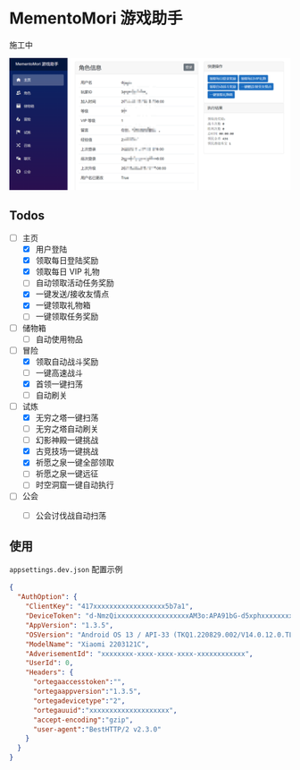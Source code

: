 ﻿# MementoMori 游戏助手

施工中

![](images/intro1.png)

## Todos

- [ ] 主页
  - [x] 用户登陆
  - [x] 领取每日登陆奖励
  - [x] 领取每日 VIP 礼物
  - [ ] 自动领取活动任务奖励
  - [x] 一键发送/接收友情点
  - [x] 一键领取礼物箱
  - [ ] 一键领取任务奖励
- [ ] 储物箱
  - [ ] 自动使用物品
- [ ] 冒险
  - [x] 领取自动战斗奖励
  - [ ] 一键高速战斗
  - [x] 首领一键扫荡
  - [ ] 自动刷关
- [ ] 试炼
  - [x] 无穷之塔一键扫荡
  - [ ] 无穷之塔自动刷关
  - [ ] 幻影神殿一键挑战
  - [x] 古竞技场一键挑战
  - [x] 祈愿之泉一键全部领取
  - [ ] 祈愿之泉一键远征
  - [ ] 时空洞窟一键自动执行
- [ ] 公会
  - [ ] 公会讨伐战自动扫荡


## 使用

`appsettings.dev.json` 配置示例
```json
{
  "AuthOption": {
    "ClientKey": "417xxxxxxxxxxxxxxxxxx5b7a1",
    "DeviceToken": "d-NmzQixxxxxxxxxxxxxxxxxxAM3o:APA91bG-d5xphxxxxxxxxxxxxxxxxxx3Pglh4lxkxxxxxxxxxxxxxxxxxxUqArJc8uVkb",
    "AppVersion": "1.3.5",
    "OSVersion": "Android OS 13 / API-33 (TKQ1.220829.002/V14.0.12.0.TLACNXM)",
    "ModelName": "Xiaomi 2203121C",
    "AdverisementId": "xxxxxxxx-xxxx-xxxx-xxxx-xxxxxxxxxxxx",
    "UserId": 0,
    "Headers": {
      "ortegaaccesstoken":"",
      "ortegaappversion":"1.3.5",
      "ortegadevicetype":"2",
      "ortegauuid":"xxxxxxxxxxxxxxxxxxxx",
      "accept-encoding":"gzip",
      "user-agent":"BestHTTP/2 v2.3.0"
    }
  }
}
```